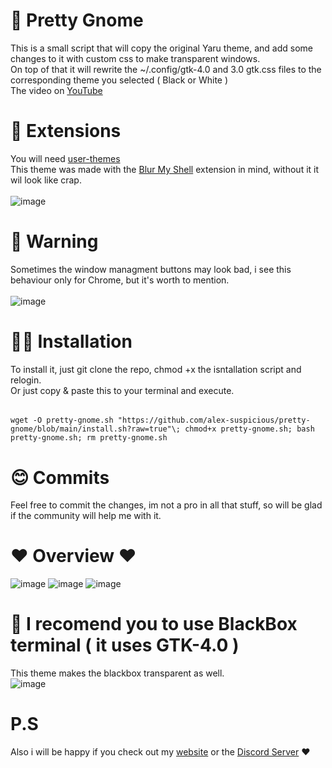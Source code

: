 # 🥺 Pretty Gnome
This is a small script that will copy the original Yaru theme, and add some changes to it with custom css to make transparent windows.<br>
On top of that it will rewrite the ~/.config/gtk-4.0 and 3.0 gtk.css files to the corresponding theme you selected ( Black or White )<br>
The video on [YouTube](https://youtu.be/P2ySmzwxCnQ)

# 🧩 Extensions
You will need [user-themes](https://extensions.gnome.org/extension/19/user-themes/)<br>
This theme was made with the [Blur My Shell](https://extensions.gnome.org/extension/3193/blur-my-shell/) extension in mind, without it it wil look like crap.<br><br>
![image](https://github.com/user-attachments/assets/c37b54a9-266d-4818-a825-eb9628a80389)

# 🚨 Warning
Sometimes the window managment buttons may look bad, i see this behaviour only for Chrome, but it's worth to mention.<br><br>
![image](https://github.com/user-attachments/assets/f5922a84-6cea-438d-9374-f7a3eac61e6b)

# 🧑‍💻 Installation
To install it, just git clone the repo, chmod +x the isntallation script and relogin.<br>
Or just copy & paste this to your terminal and execute.
######
    wget -O pretty-gnome.sh "https://github.com/alex-suspicious/pretty-gnome/blob/main/install.sh?raw=true"\; chmod+x pretty-gnome.sh; bash pretty-gnome.sh; rm pretty-gnome.sh

# 😊 Commits
Feel free to commit the changes, im not a pro in all that stuff, so will be glad if the community will help me with it.

# ❤️ Overview ❤️
![image](https://github.com/user-attachments/assets/d93c3d5a-395c-4aa0-a843-079374f98232)
![image](https://github.com/user-attachments/assets/e5eae3bf-3479-4d82-943f-7944a0569b87)
![image](https://github.com/user-attachments/assets/4c6dca3f-75bb-4321-bd41-76fef17ad221)


# 🤗 I recomend you to use BlackBox terminal ( it uses GTK-4.0 )
This theme makes the blackbox transparent as well.<br>
![image](https://github.com/user-attachments/assets/953f9641-59bb-4c0b-8328-370636451286)

# P.S
Also i will be happy if you check out my [website](http://mentalgames.org/) or the [Discord Server](https://discord.gg/w9XsgY8ZpS) ❤️
